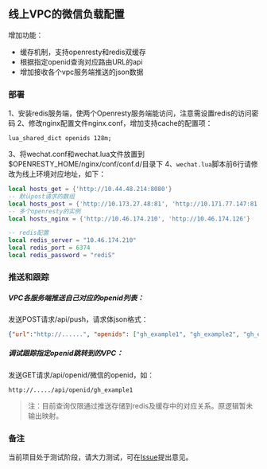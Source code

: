 
线上VPC的微信负载配置
---



增加功能：
- 缓存机制，支持openresty和redis双缓存
- 根据指定openid查询对应路由URL的api
- 增加接收各个vpc服务端推送的json数据


### 部署
1、安装redis服务端，使两个Openresty服务端能访问，注意需设置redis的访问密码
2、修改nginx配置文件nginx.conf，增加支持cache的配置项：
```
lua_shared_dict openids 128m;
```
3、将wechat.conf和wechat.lua文件放置到$OPENRESTY_HOME/nginx/conf/conf.d/目录下
4、`wechat.lua`脚本前6行请修改为线上环境对应地址，如下：

```lua
local hosts_get = {'http://10.44.48.214:8080'}
-- 默认post请求的数组
local hosts_post = {'http://10.173.27.48:81', 'http://10.171.77.147:81', 'http://10.44.45.145:80', 'http://10.173.27.48:80', 'http://10.171.77.147:80', 'http://10.44.45.145:81'}
-- 多个openresty的实例
local hosts_nginx = {'http://10.46.174.210', 'http://10.46.174.126'}

-- redis配置
local redis_server = "10.46.174.210"
local redis_port = 6374
local redis_password = "rediS"
```



### 推送和跟踪

##### VPC各服务端推送自己对应的openid列表：

发送POST请求/api/push，请求体json格式：

```json
{"url":"http://......", "openids": ["gh_example1", "gh_example2", "gh_example3"]}
```



##### 调试跟踪指定openid跳转到的VPC：

发送GET请求/api/openid/微信的openid，如：

```shell
http://...../api/openid/gh_example1
```

> 注：目前查询仅限通过推送存储到redis及缓存中的对应关系。原逻辑暂未输出映射。



### 备注

当前项目处于测试阶段，请大力测试，可在[Issue](http://git.xiaoneng.cn/fengxu/wechat.conf/issues)提出意见。

